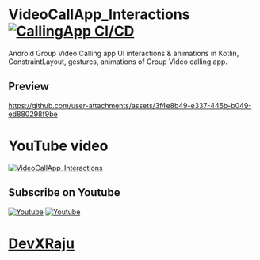 # VideoCallApp_Interactions [![CallingApp CI/CD](https://github.com/RajuSE/Call_Interactions/actions/workflows/CallAppCICD.yml/badge.svg)](https://github.com/RajuSE/Call_Interactions/actions/workflows/CallAppCICD.yml)

Android Group Video Calling app UI interactions & animations in Kotlin, ConstraintLayout, gestures, animations of Group Video calling app.


## Preview

https://github.com/user-attachments/assets/3f4e8b49-e337-445b-b049-ed880298f9be


# YouTube video

[![VideoCallApp_Interactions](https://i.postimg.cc/BbdbVmZB/Copy-of-Copy-of-Copy-of-Grey-and-Black-Scrapbook-Travel-You-Tube-Thumbnail.png)](https://www.youtube.com/watch?v=g_tKFM04KkY)

## Subscribe on Youtube
<a href="https://www.youtube.com/@devxraju?sub_confirmation=1" target="_blank"><img src="https://img.shields.io/badge/Youtube-FF0000?style=for-the-badge&logo=youtube&logoColor=white" alt="Youtube"></a>
<a href="https://www.youtube.com/@devxraju?sub_confirmation=1" target="_blank"><img src="https://img.shields.io/youtube/channel/subscribers/UC_RvrCPBAz1iMbcGqK70nRA?style=for-the-badge&logo=youtube&logoColor=white" alt="Youtube"></a>
# [DevXRaju](https://www.youtube.com/@devxraju?sub_confirmation=1)
